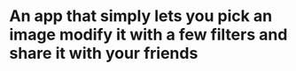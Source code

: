
# An app that simply lets you pick an image modify it with a few filters and share it with your friends
